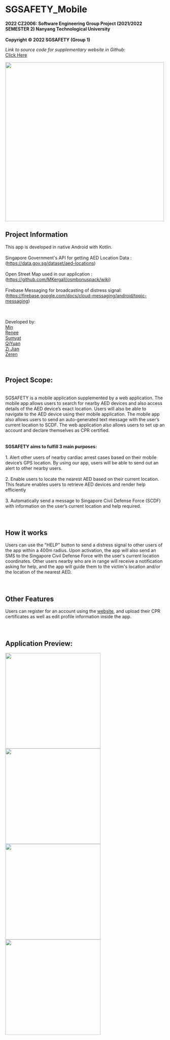 # SGSAFETY_Mobile
<b>2022 CZ2006: Software Engineering Group Project (2021/2022 SEMESTER 2) Nanyang Technological University<br><br>
Copyright © 2022 SGSAFETY (Group 1)</b><br>

<i>Link to source code for supplementary website in Github:</i><br>
[Click Here](https://github.com/Anthony-Zou/cz2006web/tree/min-dev)<br>

<img src="https://user-images.githubusercontent.com/92379986/163681256-ebd788f0-4511-4696-9845-01cfdeca822f.png" width="500" height="500" />

<br>

## Project Information

This app is developed in native Android with Kotlin.<br>
<br>
Singapore Government's API for getting AED Location Data          : <br>
(https://data.gov.sg/dataset/aed-locations)
<br>
<br>
Open Street Map used in our application            : <br>
(https://github.com/MKergall/osmbonuspack/wiki)
<br>
<br>
Firebase Messaging for broadcasting of distress signal: <br>
(https://firebase.google.com/docs/cloud-messaging/android/topic-messaging)
<br>
<br>
<br>


Developed by:
 <br>
[Min](https://github.com/mink0003)<br>
[Renee](https://github.com/smollestquail)<br>
[Sumyat](https://github.com/myattt)<br>
[QiYuan](https://github.com/hhuppii)<br>
[Zi Jian](https://github.com/zijian99)<br>
[Zeren](https://github.com/Anthony-Zou)<br>

<br>

## <b>Project Scope:</b><br>

<br>
SGSAFETY is a mobile application supplemented by a web application. The mobile app allows users to search for nearby AED devices and also access details of the AED device’s exact location. Users will also be able to navigate to the AED device using their mobile application. The mobile app also allows users to send an auto-generated text message with the user’s current location to SCDF. The web application also allows users to set up an account and declare themselves as CPR certified. 

<br>
<br>
<br>
<b>SGSAFETY aims to fulfill 3 main purposes:</b><br>
<br>
1.   Alert other users of nearby cardiac arrest cases based on their mobile device’s GPS location. By using our app, users will be able to send out an alert to other nearby users.<br><br>
2.  Enable users to locate the nearest AED based on their current location. This feature enables users to retrieve AED devices and render help efficiently  <br><br>
3. Automatically send a message to Singapore Civil Defense Force (SCDF) with information on the user’s current location and help required.

<br>
<br>
<br>

## <b>How it works</b><br>

Users can use the "HELP" button to send a distress signal to other users of the app within a 400m radius. Upon activation, the app will also send an SMS to the Singapore Civil Defense Force with the user's current location coordinates. Other users nearby who are in range will receive a notification asking for help, and the app will guide them to the victim's location and/or the location of the nearest AED.
<br>
<br>
<br>

## <b>Other Features</b><br>

Users can register for an account using the [website](http://sg-safety.web.app), and upload their CPR certificates as well as edit profile information inside the app.
<br>
<br>
<br>

## <b>Application Preview:</b><br>

<img src="https://user-images.githubusercontent.com/92379986/163681656-e1a209c4-d6c2-4f8b-a31c-70c1b78450d3.jpeg" width="300"/> <img src="https://user-images.githubusercontent.com/92379986/163681663-949f6788-1bf0-467e-8718-21e74210522b.jpeg" width="300"/> 
<br>
<img src="https://user-images.githubusercontent.com/92379986/163681671-c5c83fa5-42f5-4593-b223-b8a8c243809d.jpeg" width="300"/> <img src="https://user-images.githubusercontent.com/92379986/163681672-18bf1a6a-dc96-490a-b7b8-aba92766df87.jpeg" width="300"/> 








